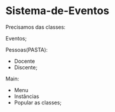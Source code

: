 # Sistema-de-Eventos

Precisamos das classes: 

Eventos;

Pessoas(PASTA):
*   Docente
*   Discente;

Main:
* Menu
* Instâncias
* Popular as classes;

